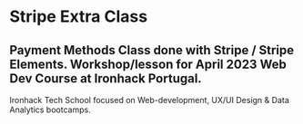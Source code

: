 # Stripe Extra Class 
Payment Methods Class done with Stripe / Stripe Elements. Workshop/lesson for April 2023 Web Dev Course at Ironhack Portugal.
--- 
Ironhack Tech School focused on Web-development, UX/UI Design & Data Analytics bootcamps.
